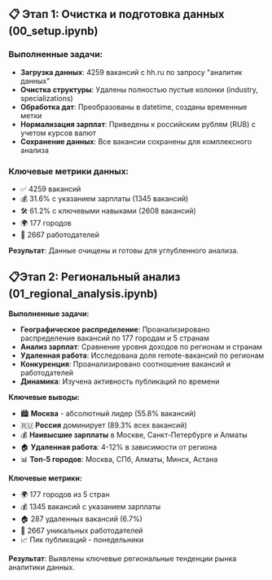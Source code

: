 ## 📋 Этап 1: Очистка и подготовка данных (00_setup.ipynb)

### Выполненные задачи:
- **Загрузка данных**: 4259 вакансий с hh.ru по запросу "аналитик данных"
- **Очистка структуры**: Удалены полностью пустые колонки (industry, specializations)
- **Обработка дат**: Преобразованы в datetime, созданы временные метки
- **Нормализация зарплат**: Приведены к российским рублям (RUB) с учетом курсов валют
- **Сохранение данных**: Все вакансии сохранены для комплексного анализа

### Ключевые метрики данных:
- ✅ 4259 вакансий
- 💰 31.6% с указанием зарплаты (1345 вакансий)
- 🛠️ 61.2% с ключевыми навыками (2608 вакансий)
- 🌍 177 городов
- 🏢 2667 работодателей

**Результат**: Данные очищены и готовы для углубленного анализа.

## 📋Этап 2: Региональный анализ (01_regional_analysis.ipynb)

**Выполненные задачи:**
- **Географическое распределение**: Проанализировано распределение вакансий по 177 городам и 5 странам
- **Анализ зарплат**: Сравнение уровня доходов по регионам и странам  
- **Удаленная работа**: Исследована доля remote-вакансий по регионам
- **Конкуренция**: Проанализировано соотношение вакансий и работодателей
- **Динамика**: Изучена активность публикаций по времени

**Ключевые выводы:**
- 🏙️ **Москва** - абсолютный лидер (55.8% вакансий)
- 🇷🇺 **Россия** доминирует (89.3% всех вакансий)
- 💰 **Наивысшие зарплаты** в Москве, Санкт-Петербурге и Алматы
- 🏠 **Удаленная работа**: 4-12% в зависимости от региона
- 📊 **Топ-5 городов**: Москва, СПб, Алматы, Минск, Астана

**Ключевые метрики:**
- 🌍 177 городов из 5 стран
- 💰 1345 вакансий с указанием зарплаты
- 🏠 287 удаленных вакансий (6.7%)
- 🏢 2667 уникальных работодателей
- 📈 Пик публикаций - понедельники

**Результат**: Выявлены ключевые региональные тенденции рынка аналитики данных.
